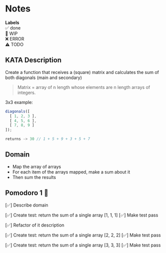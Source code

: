 # Notes

**Labels**  
✅ done  
🚧 WIP  
❌ ERROR  
⚠️ TODO

## KATA Description
Create a function that receives a (square) matrix and calculates the sum of both diagonals (main and secondary)

> Matrix = array of n length whose elements are n length arrays of integers.
> 

3x3 example:

```jsx
diagonals([
  [ 1, 2, 3 ],
  [ 4, 5, 6 ],
  [ 7, 8, 9 ]
]);

returns -> 30 // 1 + 5 + 9 + 3 + 5 + 7
```

## Domain
- Map the array of arrays
- For each item of the arrays mapped, make a sum about it
- Then sum the results

## Pomodoro 1 🍅

[✅] Describe domain

[✅] Create test: return the sum of a single array [1, 1, 1]
[✅] Make test pass

[✅] Refactor of it description

[✅] Create test: return the sum of a single array [2, 2, 2]
[✅] Make test pass

[✅] Create test: return the sum of a single array [3, 3, 3]
[✅] Make test pass